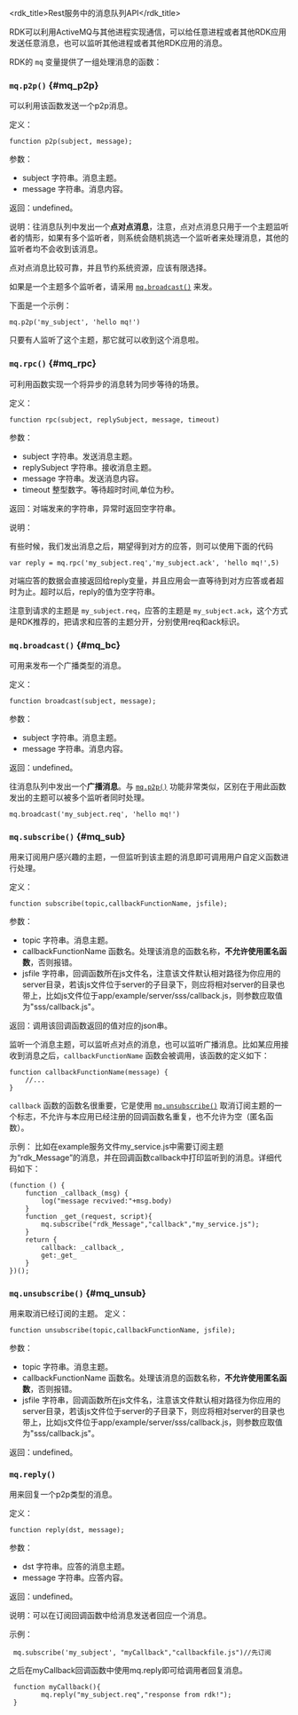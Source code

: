 <rdk_title>Rest服务中的消息队列API</rdk_title>


RDK可以利用ActiveMQ与其他进程实现通信，可以给任意进程或者其他RDK应用发送任意消息，也可以监听其他进程或者其他RDK应用的消息。

RDK的 `mq` 变量提供了一组处理消息的函数：

###  `mq.p2p()` {#mq_p2p}

可以利用该函数发送一个p2p消息。

定义：

	function p2p(subject, message);

参数：

- subject 字符串。消息主题。
- message 字符串。消息内容。

返回：undefined。

说明：往消息队列中发出一个**点对点消息**，注意，点对点消息只用于一个主题监听者的情形，如果有多个监听者，则系统会随机挑选一个监听者来处理消息，其他的监听者均不会收到该消息。

点对点消息比较可靠，并且节约系统资源，应该有限选择。

如果是一个主题多个监听者，请采用 [`mq.broadcast()`](#mq_bc) 来发。

下面是一个示例：

	mq.p2p('my_subject', 'hello mq!')

只要有人监听了这个主题，那它就可以收到这个消息啦。

###  `mq.rpc()` {#mq_rpc}
可利用函数实现一个将异步的消息转为同步等待的场景。

定义：

	function rpc(subject, replySubject, message, timeout)

参数：

- subject 字符串。发送消息主题。
- replySubject 字符串。接收消息主题。
- message 字符串。发送消息内容。
- timeout 整型数字。等待超时时间,单位为秒。

返回：对端发来的字符串，异常时返回空字符串。

说明：

有些时候，我们发出消息之后，期望得到对方的应答，则可以使用下面的代码

	var reply = mq.rpc('my_subject.req','my_subject.ack', 'hello mq!',5)

对端应答的数据会直接返回给reply变量，并且应用会一直等待到对方应答或者超时为止。超时以后，reply的值为空字符串。

注意到请求的主题是 `my_subject.req`，应答的主题是 `my_subject.ack`，这个方式是RDK推荐的，把请求和应答的主题分开，分别使用req和ack标识。


###  `mq.broadcast()` {#mq_bc}
可用来发布一个广播类型的消息。

定义：

	function broadcast(subject, message);

参数：

- subject 字符串。消息主题。
- message 字符串。消息内容。

返回：undefined。

往消息队列中发出一个**广播消息**。与 [`mq.p2p()`](#mq_p2p) 功能非常类似，区别在于用此函数发出的主题可以被多个监听者同时处理。

	mq.broadcast('my_subject.req', 'hello mq!')

###  `mq.subscribe()` {#mq_sub}
用来订阅用户感兴趣的主题，一但监听到该主题的消息即可调用用户自定义函数进行处理。

定义：

	function subscribe(topic,callbackFunctionName, jsfile);

参数：

- topic 字符串。消息主题。
- callbackFunctionName 函数名。处理该消息的函数名称，**不允许使用匿名函数**，否则报错。
- jsfile 字符串，回调函数所在js文件名，注意该文件默认相对路径为你应用的server目录，若该js文件位于server的子目录下，则应将相对server的目录也带上，比如js文件位于app/example/server/sss/callback.js，则参数应取值为"sss/callback.js"。
 

返回：调用该回调函数返回的值对应的json串。

监听一个消息主题，可以监听点对点的消息，也可以监听广播消息。比如某应用接收到消息之后，`callbackFunctionName` 函数会被调用，该函数的定义如下：

	function callbackFunctionName(message) {
		//...
	}

`callback` 函数的函数名很重要，它是使用 [`mq.unsubscribe()`](#mq_unsub) 取消订阅主题的一个标志，不允许与本应用已经注册的回调函数名重复，也不允许为空（匿名函数）。

示例：
   比如在example服务文件my\_service.js中需要订阅主题为“rdk_Message”的消息，并在回调函数callback中打印监听到的消息。详细代码如下：

	(function () {
	    function _callback_(msg) {
	        log("message recvived:"+msg.body)
	    }
	    function _get_(request, script){
	        mq.subscribe("rdk_Message","callback","my_service.js");
	    }
	    return {
	        callback: _callback_,
	        get:_get_
	    }
    })();
   
### `mq.unsubscribe()` {#mq_unsub}
用来取消已经订阅的主题。
定义：

	function unsubscribe(topic,callbackFunctionName, jsfile);

参数：

- topic 字符串。消息主题。
- callbackFunctionName 函数名。处理该消息的函数名称，**不允许使用匿名函数**，否则报错。
- jsfile 字符串，回调函数所在js文件名，注意该文件默认相对路径为你应用的server目录，若该js文件位于server的子目录下，则应将相对server的目录也带上，比如js文件位于app/example/server/sss/callback.js，则参数应取值为"sss/callback.js"。

返回：undefined。

### `mq.reply()` ###
用来回复一个p2p类型的消息。

定义：

	function reply(dst, message);

参数：

- dst 字符串。应答的消息主题。
- message 字符串。应答内容。

返回：undefined。

说明：可以在订阅回调函数中给消息发送者回应一个消息。

示例：

     mq.subscribe('my_subject', "myCallback","callbackfile.js")//先订阅

 之后在myCallback回调函数中使用mq.reply即可给调用者回复消息。
    
     function myCallback(){
		 	mq.reply("my_subject.req","response from rdk!");
     }

